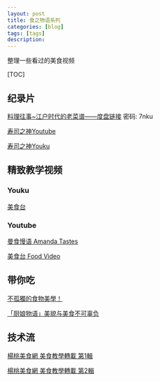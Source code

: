 ```yaml
---
layout: post
title: 食之物语系列
categories: [blog]
tags: [tags]
description: 
---
```


整理一些看过的美食视频

[TOC]

## 纪录片

[料理往事~江户时代的老菜谱——度盘链接](https://pan.baidu.com/s/1pLnLN9h) 密码: 7nku

[寿司之神Youtube](https://www.youtube.com/watch?v=H1bGb6M0_lw)

[寿司之神Youku](http://v.youku.com/v_show/id_XNDMyMTk1NjAw.html)

## 精致教学视频

### Youku

[美食台](http://i.youku.com/i/UMzI0MDk1MTg4NA==)

### Youtube

[曼食慢语 Amanda Tastes](https://www.youtube.com/user/amandaslittlekitchen)

[美食台 Food Video](https://www.youtube.com/channel/UCJsq4QYu9BaxXDk0qR8Ms3w)

## 带你吃

[不孤獨的食物美學！](https://www.youtube.com/user/FoodLonely)

[「厨娘物语」美貌与美食不可辜负](https://www.youtube.com/playlist?list=PLVfPj78_4J3mlrqjrJEnwDmPsOqCz0RzM)


## 技术流

[楊桃美食網 美食教學轉載 第1輯](http://list.youku.com/albumlist/show?id=25997564&ascending=1&page=10)

[楊桃美食網 美食教學轉載 第2輯](http://list.youku.com/albumlist/show?id=26019323&ascending=1&page=2)